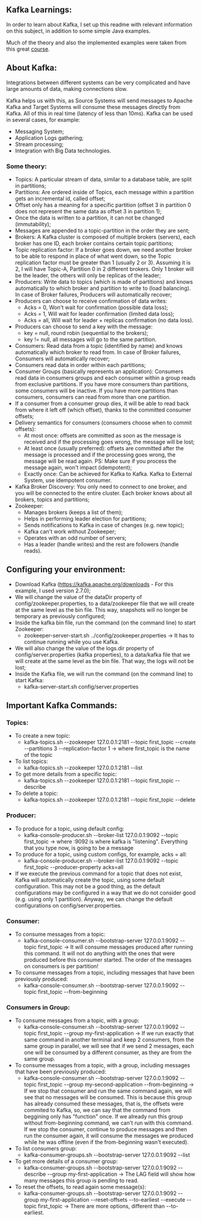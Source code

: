 ## Kafka Learnings:
In order to learn about Kafka, I set up this readme with relevant information on this subject, in addition to some simple Java examples.

Much of the theory and also the implemented examples were taken from this great [course](https://www.udemy.com/home/my-courses/learning/).

## About Kafka:
Integrations between different systems can be very complicated and have large amounts of data, making connections slow.

Kafka helps us with this, as Source Systems will send messages to Apache Kafka and Target Systems will consume these messages directly from Kafka. All of this in real time (latency of less than 10ms).
Kafka can be used in several cases, for example:
* Messaging System;
* Application Logs gathering;
* Stream processing;
* Integration with Big Data technologies.

### Some theory:
* Topics: A particular stream of data, similar to a database table, are split in partitions;
* Partitions: Are ordered inside of Topics, each message within a partition gets an incremental id, called offset;
* Offset only has a meaning for a specific partition (offset 3 in partition 0 does not represent the same data as offset 3 in partition 1);
* Once the data is written to a partition, it can not be changed (immutability);
* Messages are appended to a topic-partition in the order they are sent;
* Brokers: A Kafka cluster is composed of multiple brokers (servers), each broker has one ID, each broker contains certain topic partitions;
* Topic replication factor: If a broker goes down, we need another broker to be able to respond in place of what went down, so the Topic replication factor must be greater than 1 (usually 2 or 3). Assuming it is 2, I will have Topic-A, Partition 0 in 2 different brokers. Only 1 broker will be the leader, the others will only be replicas of the leader;
* Producers: Write data to topics (which is made of partitions) and knows automatically to which broker and partition to write to (load balancing). In case of Broker failures, Producers will automatically recover;
* Producers can choose to receive confirmation of data writes:
  * Acks = 0, Won't wait for confirmation (possible data loss);
  * Acks = 1, Will wait for leader confirmation (limited data loss);
  * Acks = all, Will wait for leader + replicas confirmation (no data loss).
* Producers can choose to send a key with the message:
  * key = null, round robin (sequential to the brokers);
  * key != null, all messages will go to the same partition.
* Consumers: Read data from a topic (identified by name) and knows automatically which broker to read from. In case of Broker failures, Consumers will automatically recover;
* Consumers read data in order within each partitions;
* Consumer Groups (basically represents an application): Consumers read data in consumers groups and each consumer within a group reads from exclusive partitions. If you have more consumers than partitions, some consumers will be inactive. If you have more partitions than consumers, consumers can read from more than one partition.
* If a consumer from a consumer group dies, it will be able to read back from where it left off (which offset), thanks to the committed consumer offsets;
* Delivery semantics for consumers (consumers choose when to commit offsets):
  * At most once: offsets are committed as soon as the message is received and if the processing goes wrong, the message will be lost;
  * At least once (usually preferred): offsets are committed after the message is processed and if the processing goes wrong, the message will be read again. PS: Make sure if you process the message again, won't impact (idempotent);
  * Exactly once: Can be achieved for Kafka to Kafka. Kafka to External System, use idempotent consumer.
* Kafka Broker Discovery: You only need to connect to one broker, and you will be connected to the entire cluster. Each broker knows about all brokers, topics and partitions;
* Zookeeper:
  * Manages brokers (keeps a list of them);
  * Helps in performing leader election for partitions;
  * Sends notifications to Kafka in case of changes (e.g. new topic);
  * Kafka can't work without Zookeeper;
  * Operates with an odd number of servers;
  * Has a leader (handle writes) and the rest are followers (handle reads).

## Configuring your environment:
* Download Kafka (https://kafka.apache.org/downloads - For this example, I used version 2.7.0);
* We will change the value of the dataDir property of config/zookeeper.properties, to a data/zookeeper file that we will create at the same level as the bin file. This way, snapshots will no longer be temporary as previously configured;
* Inside the kafka bin file, run the command (on the command line) to start Zookeeper:
  * zookeeper-server-start.sh ../config/zookeeper.properties -> It has to continue running while you use Kafka.
* We will also change the value of the logs.dir property of config/server.properties (kafka properties), to a data/kafka file that we will create at the same level as the bin file. That way, the logs will not be lost;
* Inside the Kafka file, we will run the command (on the command line) to start Kafka:
  * kafka-server-start.sh config/server.properties

## Important Kafka Commands:

### Topics:
  * To create a new topic:
    * kafka-topics.sh --zookeeper 127.0.0.1:2181 --topic first_topic --create --partitions 3 --replication-factor 1 -> where first_topic is the name of the topic
  * To list topics:
    * kafka-topics.sh --zookeeper 127.0.0.1:2181 --list
  * To get more details from a specific topic:
    * kafka-topics.sh --zookeeper 127.0.0.1:2181 --topic first_topic --describe
  * To delete a topic:
    * kafka-topics.sh --zookeeper 127.0.0.1:2181 --topic first_topic --delete

### Producer:
  * To produce for a topic, using default config:
    * kafka-console-producer.sh --broker-list 127.0.0.1:9092 --topic first_topic -> where :9092 is where kafka is "listening". Everything that you type now, is going to be a message
  * To produce for a topic, using custom configs, for example, acks = all:
    * kafka-console-producer.sh --broker-list 127.0.0.1:9092 --topic first_topic --producer-property acks=all
  * If we execute the previous command for a topic that does not exist, Kafka will automatically create the topic, using some default configuration. This may not be a good thing, as the default configurations may be configured in a way that we do not consider good (e.g. using only 1 partition). Anyway, we can change the default configurations on config/server.properties.

### Consumer:
  * To consume messages from a topic:
    * kafka-console-consumer.sh --bootstrap-server 127.0.0.1:9092 --topic first_topic -> It will consume messages produced after running this command. It will not do anything with the ones that were produced before this consumer started. The order of the messages on consumers is per partition!
  * To consume messages from a topic, including messages that have been previously produced:
    * kafka-console-consumer.sh --bootstrap-server 127.0.0.1:9092 --topic first_topic --from-beginning

### Consumers in Group:
  * To consume messages from a topic, with a group:
    * kafka-console-consumer.sh --bootstrap-server 127.0.0.1:9092 --topic first_topic --group my-first-application -> If we run exactly that same command in another terminal and keep 2 consumers, from the same group in parallel, we will see that if we send 2 messages, each one will be consumed by a different consumer, as they are from the same group.
  * To consume messages from a topic, with a group, including messages that have been previously produced:
    * kafka-console-consumer.sh --bootstrap-server 127.0.0.1:9092 --topic first_topic --group my-second-application --from-beginning -> If we stop that consumer and run the same command again, we will see that no messages will be consumed. This is because this group has already consumed these messages, that is, the offsets were commited to Kafka, so, we can say that the command from beggining only has "function" once. If we already run this group without from-beginning command, we can't run with this command. If we stop the consumer, continue to produce messages and then run the consumer again, it will consume the messages we produced while he was offline (even if the from-beginning wasn't executed).
  * To list consumers group:
    * kafka-consumer-groups.sh --bootstrap-server 127.0.0.1:9092 --list
  * To get more details of a consumer group:
    * kafka-consumer-groups.sh --bootstrap-server 127.0.0.1:9092 --describe --group my-first-application -> The LAG field will show how many messages this group is pending to read.
  * To reset the offsets, to read again some message(s):
    * kafka-consumer-groups.sh --bootstrap-server 127.0.0.1:9092 --group my-first-application --reset-offsets --to-earliest --execute --topic first_topic -> There are more options, different than --to-earliest.
